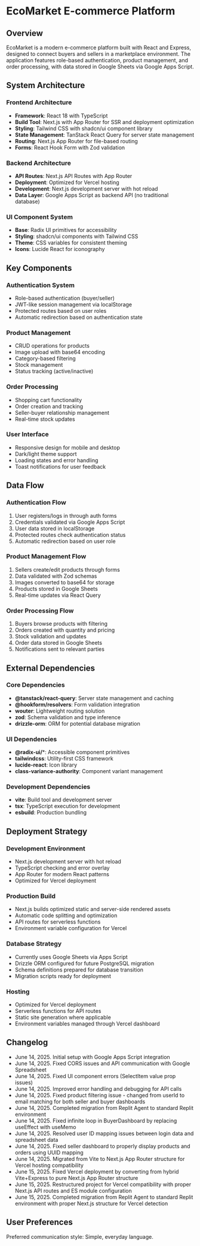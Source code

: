 # EcoMarket E-commerce Platform

## Overview

EcoMarket is a modern e-commerce platform built with React and Express, designed to connect buyers and sellers in a marketplace environment. The application features role-based authentication, product management, and order processing, with data stored in Google Sheets via Google Apps Script.

## System Architecture

### Frontend Architecture
- **Framework**: React 18 with TypeScript
- **Build Tool**: Next.js with App Router for SSR and deployment optimization
- **Styling**: Tailwind CSS with shadcn/ui component library
- **State Management**: TanStack React Query for server state management
- **Routing**: Next.js App Router for file-based routing
- **Forms**: React Hook Form with Zod validation

### Backend Architecture
- **API Routes**: Next.js API Routes with App Router
- **Deployment**: Optimized for Vercel hosting
- **Development**: Next.js development server with hot reload
- **Data Layer**: Google Apps Script as backend API (no traditional database)

### UI Component System
- **Base**: Radix UI primitives for accessibility
- **Styling**: shadcn/ui components with Tailwind CSS
- **Theme**: CSS variables for consistent theming
- **Icons**: Lucide React for iconography

## Key Components

### Authentication System
- Role-based authentication (buyer/seller)
- JWT-like session management via localStorage
- Protected routes based on user roles
- Automatic redirection based on authentication state

### Product Management
- CRUD operations for products
- Image upload with base64 encoding
- Category-based filtering
- Stock management
- Status tracking (active/inactive)

### Order Processing
- Shopping cart functionality
- Order creation and tracking
- Seller-buyer relationship management
- Real-time stock updates

### User Interface
- Responsive design for mobile and desktop
- Dark/light theme support
- Loading states and error handling
- Toast notifications for user feedback

## Data Flow

### Authentication Flow
1. User registers/logs in through auth forms
2. Credentials validated via Google Apps Script
3. User data stored in localStorage
4. Protected routes check authentication status
5. Automatic redirection based on user role

### Product Management Flow
1. Sellers create/edit products through forms
2. Data validated with Zod schemas
3. Images converted to base64 for storage
4. Products stored in Google Sheets
5. Real-time updates via React Query

### Order Processing Flow
1. Buyers browse products with filtering
2. Orders created with quantity and pricing
3. Stock validation and updates
4. Order data stored in Google Sheets
5. Notifications sent to relevant parties

## External Dependencies

### Core Dependencies
- **@tanstack/react-query**: Server state management and caching
- **@hookform/resolvers**: Form validation integration
- **wouter**: Lightweight routing solution
- **zod**: Schema validation and type inference
- **drizzle-orm**: ORM for potential database migration

### UI Dependencies
- **@radix-ui/***: Accessible component primitives
- **tailwindcss**: Utility-first CSS framework
- **lucide-react**: Icon library
- **class-variance-authority**: Component variant management

### Development Dependencies
- **vite**: Build tool and development server
- **tsx**: TypeScript execution for development
- **esbuild**: Production bundling

## Deployment Strategy

### Development Environment
- Next.js development server with hot reload
- TypeScript checking and error overlay
- App Router for modern React patterns
- Optimized for Vercel deployment

### Production Build
- Next.js builds optimized static and server-side rendered assets
- Automatic code splitting and optimization
- API routes for serverless functions
- Environment variable configuration for Vercel

### Database Strategy
- Currently uses Google Sheets via Apps Script
- Drizzle ORM configured for future PostgreSQL migration
- Schema definitions prepared for database transition
- Migration scripts ready for deployment

### Hosting
- Optimized for Vercel deployment
- Serverless functions for API routes
- Static site generation where applicable
- Environment variables managed through Vercel dashboard

## Changelog

- June 14, 2025. Initial setup with Google Apps Script integration
- June 14, 2025. Fixed CORS issues and API communication with Google Spreadsheet
- June 14, 2025. Fixed UI component errors (SelectItem value prop issues)
- June 14, 2025. Improved error handling and debugging for API calls
- June 14, 2025. Fixed product filtering issue - changed from userId to email matching for both seller and buyer dashboards
- June 14, 2025. Completed migration from Replit Agent to standard Replit environment
- June 14, 2025. Fixed infinite loop in BuyerDashboard by replacing useEffect with useMemo
- June 14, 2025. Resolved user ID mapping issues between login data and spreadsheet data
- June 14, 2025. Fixed seller dashboard to properly display products and orders using UUID mapping
- June 14, 2025. Migrated from Vite to Next.js App Router structure for Vercel hosting compatibility
- June 15, 2025. Fixed Vercel deployment by converting from hybrid Vite+Express to pure Next.js App Router structure
- June 15, 2025. Restructured project for Vercel compatibility with proper Next.js API routes and ES module configuration
- June 15, 2025. Completed migration from Replit Agent to standard Replit environment with proper Next.js structure for Vercel detection

## User Preferences

Preferred communication style: Simple, everyday language.
